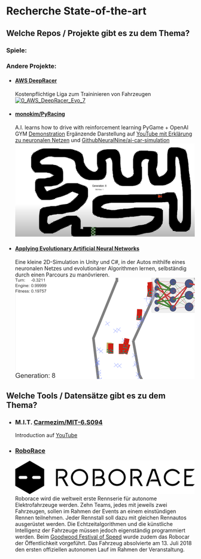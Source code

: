 # Recherche State-of-the-art

## Welche Repos / Projekte gibt es zu dem Thema? ##
### Spiele:

### Andere Projekte:
- #### [AWS DeepRacer](https://aws.amazon.com/de/deepracer/)
  Kostenpflichtige Liga zum Traininieren von Fahrzeugen
  [![0_AWS_DeepRacer_Evo_7](./res/0_AWS_DeepRacer_Evo_7.png)](https://aws.amazon.com/de/deepracer/)

- #### [monokim/PyRacing](https://github.com/monokim/PyRacing)
  A.I. learns how to drive with reinforcement learning
  PyGame + OpenAI GYM [Demonstration](https://www.youtube.com/watch?v=pT2Yzr1RqBo)
  Ergänzende Darstellung auf [YouTube mit Erklärung zu neuronalen Netzen](https://www.youtube.com/watch?v=Cy155O5R1Oo) und [GithubNeuralNine/ai-car-simulation](https://github.com/NeuralNine/ai-car-simulation)
  [![0_NeuralNine_Car](./res/0_NeuralNine_Car.PNG)](https://www.youtube.com/watch?v=Cy155O5R1Oo)

- #### [Applying Evolutionary Artificial Neural Networks](https://github.com/ArztSamuel/Applying_EANNs) #### 
  Eine kleine 2D-Simulation in Unity und C#, in der Autos mithilfe eines neuronalen Netzes und evolutionärer Algorithmen lernen, selbständig durch einen Parcours zu manövrieren.
  [![0_samuel_deep_learning_car](./res/0_samuel_deep_learning_car.png)](https://www.youtube.com/watch?v=Aut32pR5PQA)

## Welche Tools / Datensätze gibt es zu dem Thema?
- ### M.I.T. [Carmezim/MIT-6.S094](https://github.com/Carmezim/MIT-6.S094)
  Introduction auf [YouTube](https://youtu.be/1L0TKZQcUtA)

- ### [RoboRace](https://roborace.com)
  [![0_Roborace_2015](./res/0_Roborace_2015.png)](https://youtu.be/yoTQlaoVuHg?t=107)
  Roborace wird die weltweit erste Rennserie für autonome Elektrofahrzeuge werden.
  Zehn Teams, jedes mit jeweils zwei Fahrzeugen, sollen im Rahmen der Events an einem einstündigen Rennen teilnehmen. Jeder Rennstall soll dazu mit gleichen Rennautos ausgerüstet werden. Die Echtzeitalgorithmen und die künstliche Intelligenz der Fahrzeuge müssen jedoch eigenständig programmiert werden.
  Beim [Goodwood Festival of Speed](https://www.youtube.com/watch?v=QtVbch-02Fs) wurde zudem das Robocar der Öffentlichkeit vorgeführt. Das Fahrzeug absolvierte am 13. Juli 2018 den ersten offiziellen autonomen Lauf im Rahmen der Veranstaltung.